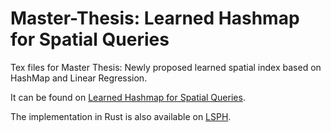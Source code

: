 # Master-Thesis: Learned Hashmap for Spatial Queries

Tex files for Master Thesis: Newly proposed learned spatial index based on HashMap and Linear Regression. 

It can be found on [Learned Hashmap for Spatial Queries](http://hdl.handle.net/11343/291586).

The implementation in Rust is also available on [LSPH](https://github.com/jackson211/lsph).
